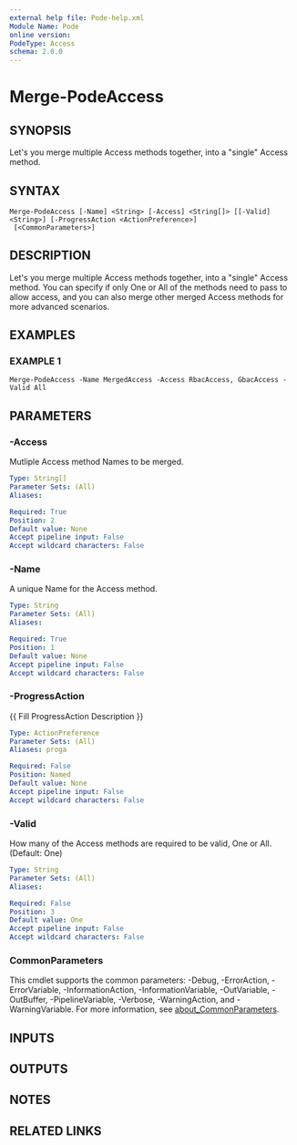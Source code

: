 ```yaml
---
external help file: Pode-help.xml
Module Name: Pode
online version:
PodeType: Access
schema: 2.0.0
---
```


# Merge-PodeAccess

## SYNOPSIS
Let's you merge multiple Access methods together, into a "single" Access method.

## SYNTAX

```
Merge-PodeAccess [-Name] <String> [-Access] <String[]> [[-Valid] <String>] [-ProgressAction <ActionPreference>]
 [<CommonParameters>]
```

## DESCRIPTION
Let's you merge multiple Access methods together, into a "single" Access method.
You can specify if only One or All of the methods need to pass to allow access, and you can also
merge other merged Access methods for more advanced scenarios.

## EXAMPLES

### EXAMPLE 1
```
Merge-PodeAccess -Name MergedAccess -Access RbacAccess, GbacAccess -Valid All
```

## PARAMETERS

### -Access
Mutliple Access method Names to be merged.

```yaml
Type: String[]
Parameter Sets: (All)
Aliases:

Required: True
Position: 2
Default value: None
Accept pipeline input: False
Accept wildcard characters: False
```

### -Name
A unique Name for the Access method.

```yaml
Type: String
Parameter Sets: (All)
Aliases:

Required: True
Position: 1
Default value: None
Accept pipeline input: False
Accept wildcard characters: False
```

### -ProgressAction
{{ Fill ProgressAction Description }}

```yaml
Type: ActionPreference
Parameter Sets: (All)
Aliases: proga

Required: False
Position: Named
Default value: None
Accept pipeline input: False
Accept wildcard characters: False
```

### -Valid
How many of the Access methods are required to be valid, One or All.
(Default: One)

```yaml
Type: String
Parameter Sets: (All)
Aliases:

Required: False
Position: 3
Default value: One
Accept pipeline input: False
Accept wildcard characters: False
```

### CommonParameters
This cmdlet supports the common parameters: -Debug, -ErrorAction, -ErrorVariable, -InformationAction, -InformationVariable, -OutVariable, -OutBuffer, -PipelineVariable, -Verbose, -WarningAction, and -WarningVariable. For more information, see [about_CommonParameters](http://go.microsoft.com/fwlink/?LinkID=113216).

## INPUTS

## OUTPUTS

## NOTES

## RELATED LINKS
